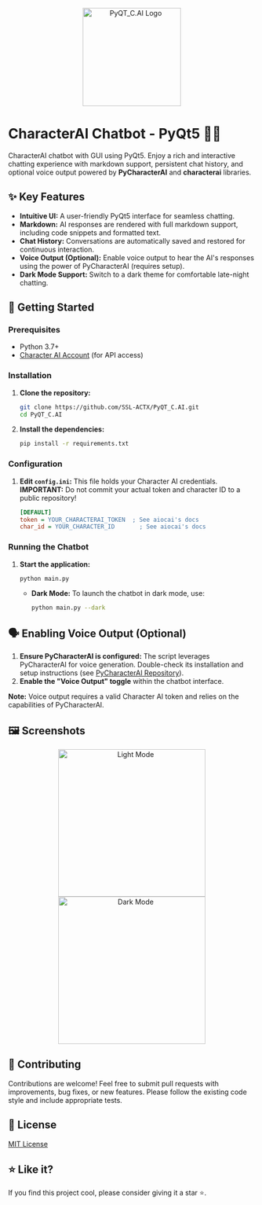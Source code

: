 <p align="center">
  <img src="https://wsrv.nl/?url=https://i.ibb.co/YTDpg0gZ/prgif.gif&output=webp&n=-1&maxage=1y" alt="PyQT_C.AI Logo" width="200"/>
</p>

# CharacterAI Chatbot - PyQt5 🤖💬

CharacterAI chatbot with GUI using PyQt5. Enjoy a rich and interactive chatting experience with markdown support, persistent chat history, and optional voice output powered by **PyCharacterAI** and **characterai** libraries.

## ✨ Key Features

*   **Intuitive UI:** A user-friendly PyQt5 interface for seamless chatting.
*   **Markdown:** AI responses are rendered with full markdown support, including code snippets and formatted text.
*   **Chat History:** Conversations are automatically saved and restored for continuous interaction.
*   **Voice Output (Optional):** Enable voice output to hear the AI's responses using the power of PyCharacterAI (requires setup).
*   **Dark Mode Support:** Switch to a dark theme for comfortable late-night chatting.

## 🚀 Getting Started

### Prerequisites

*   Python 3.7+
*   [Character AI Account](https://character.ai/) (for API access)

### Installation

1.  **Clone the repository:**
    ```bash
    git clone https://github.com/SSL-ACTX/PyQT_C.AI.git
    cd PyQT_C.AI
    ```

2.  **Install the dependencies:**
    ```bash
    pip install -r requirements.txt
    ```

### Configuration

1.  **Edit `config.ini`:**  This file holds your Character AI credentials. **IMPORTANT:** Do not commit your actual token and character ID to a public repository!
    ```ini
    [DEFAULT]
    token = YOUR_CHARACTERAI_TOKEN  ; See aiocai's docs
    char_id = YOUR_CHARACTER_ID       ; See aiocai's docs
    ```

### Running the Chatbot

1.  **Start the application:**
    ```bash
    python main.py
    ```

    *   **Dark Mode:** To launch the chatbot in dark mode, use:
        ```bash
        python main.py --dark
        ```

## 🗣️ Enabling Voice Output (Optional)

1.  **Ensure PyCharacterAI is configured:** The script leverages PyCharacterAI for voice generation. Double-check its installation and setup instructions (see [PyCharacterAI Repository](https://github.com/Xtr4F/PyCharacterAI)).
2.  **Enable the "Voice Output" toggle** within the chatbot interface.

**Note:** Voice output requires a valid Character AI token and relies on the capabilities of PyCharacterAI.

## 🖼️ Screenshots

<p align="center">
  <img src="https://wsrv.nl/?url=https://i.ibb.co/G4xKMV7Q/image.png&output=webp&q=80&maxage=1y" alt="Light Mode" width="300"/>
  <img src="https://wsrv.nl/?url=https://i.ibb.co/7NBp3t53/image.png&output=webp&q=80&maxage=1y" alt="Dark Mode" width="300"/>
</p>

## 🤝 Contributing

Contributions are welcome!  Feel free to submit pull requests with improvements, bug fixes, or new features.  Please follow the existing code style and include appropriate tests.

## 📝 License

[MIT License](LICENSE)

## ⭐️ Like it?

If you find this project cool, please consider giving it a star ⭐.
